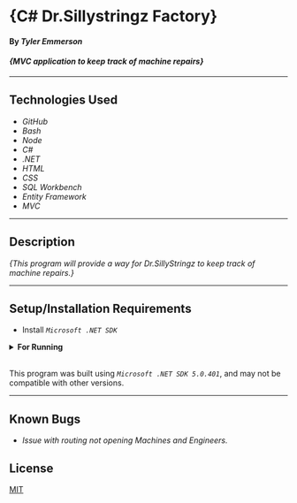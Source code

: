 # {C# Dr.Sillystringz Factory}

#### By _**Tyler Emmerson**_  

#### _{MVC application to keep track of machine repairs}_  

---
## Technologies Used

* _GitHub_
* _Bash_
* _Node_
* _C#_
* _.NET_
* _HTML_
* _CSS_
* _SQL Workbench_
* _Entity Framework_
* _MVC_

---
## Description

_{This program will provide a way for Dr.SillyStringz to keep track of machine repairs.}_

---
## Setup/Installation Requirements

* Install *`Microsoft .NET SDK`*
<details>
<summary><strong>For Running</strong></summary>
Navigate to  
    <pre>Dr.SillyStringz_Solution
    ├── <strong>Factory</strong></pre>
    
 Run ```$ dotnet install``` in the console 
 Run ```$ dotnet run``` in the console
 
</details>

<br>

This program was built using *`Microsoft .NET SDK 5.0.401`*, and may not be compatible with other versions.

---
## Known Bugs

* _Issue with routing not opening Machines and Engineers._

## License

[MIT](/LICENSE)
